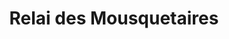 ---
title: "Relai des Mousquetaires"
url: /saint-jean-pied-de-port/relai-des-mousquetaires/
shop: commodité
---